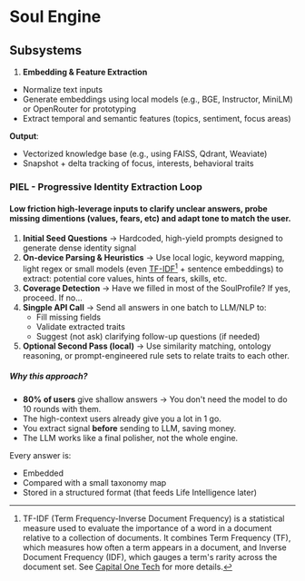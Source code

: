 # Soul Engine

## Subsystems
1. **Embedding & Feature Extraction**

- Normalize text inputs
- Generate embeddings using local models (e.g., BGE, Instructor, MiniLM) or OpenRouter for prototyping
- Extract temporal and semantic features (topics, sentiment, focus areas)

**Output**:
- Vectorized knowledge base (e.g., using FAISS, Qdrant, Weaviate)
- Snapshot + delta tracking of focus, interests, behavioral traits

### PIEL - Progressive Identity Extraction Loop

#### Low friction high-leverage inputs to clarify unclear answers, probe missing dimentions (values, fears, etc) and adapt tone to match the user.

1. **Initial Seed Questions** → Hardcoded, high-yield prompts designed to generate dense identity signal
2.  **On-device Parsing & Heuristics**  → Use local logic, keyword mapping, light regex or small models (even [TF-IDF](https://www.capitalone.com/tech/machine-learning/understanding-tf-idf/)[^1] + sentence embeddings) to extract: potential core values, hints of fears, skills, etc.
3. **Coverage Detection** → Have we filled in most of the SoulProfile? If yes, proceed. If no…
4. **Singple API Call** → Send all answers in one batch to LLM/NLP to:
    - Fill missing fields
    - Validate extracted traits
    - Suggest (not ask) clarifying follow-up questions (if needed)
5. **Optional Second Pass (local)** → Use similarity matching, ontology reasoning, or prompt-engineered rule sets to relate traits to each other.

##### Why this approach?

- **80% of users** give shallow answers → You don't need the model to do 10 rounds with them.
- The high-context users already give you a lot in 1 go.
- You extract signal **before** sending to LLM, saving money.
- The LLM works like a final polisher, not the whole engine.

Every answer is:
- Embedded
- Compared with a small taxonomy map
- Stored in a structured format (that feeds Life Intelligence later)

[^1]: TF-IDF (Term Frequency-Inverse Document Frequency) is a statistical measure used to evaluate the importance of a word in a document relative to a collection of documents. It combines Term Frequency (TF), which measures how often a term appears in a document, and Inverse Document Frequency (IDF), which gauges a term's rarity across the document set. See [Capital One Tech](https://www.capitalone.com/tech/machine-learning/understanding-tf-idf/) for more details.
